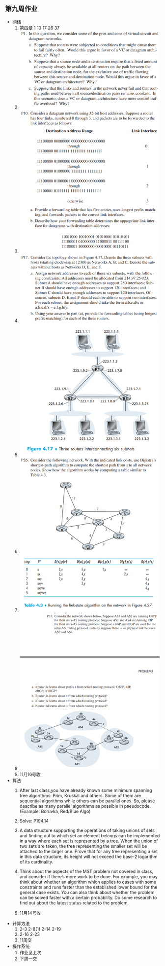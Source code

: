 ## 第九周作业
+ 网络
  1. 第四章 1 10 17 26 37
  2. ![](https://github.com/HUST-ACM1501/Homework/blob/master/picture/Network_4.1.png?raw=true)
  3. ![](https://github.com/HUST-ACM1501/Homework/blob/master/picture/Network_4.10.png?raw=true)
  4. ![](https://github.com/HUST-ACM1501/Homework/blob/master/picture/Network_4.17.png?raw=true)
  5. ![](https://github.com/HUST-ACM1501/Homework/blob/master/picture/Network_Figure_4.17.png?raw=true)
  6. ![](https://github.com/HUST-ACM1501/Homework/blob/master/picture/Network_4.26.png?raw=true)
  7. ![](https://github.com/HUST-ACM1501/Homework/blob/master/picture/Network_Table_4.3.png?raw=true)
  8. ![](https://github.com/HUST-ACM1501/Homework/blob/master/picture/Network_4.37.png?raw=true)
  9. 11月16号收
+ 算法
  1. After last class,you have already known some minimum spanning tree algorithms: Prim, Kruskal and others. Some of them are sequential algorithms while others can be parallel ones. So, please describe as many parallel algorithms as possible in pseudocode.(Example: Boruvka, Red/Blue Algo)

  2. Solve: P194.14

  3. A data structure supporting the operations of taking unions of sets and finding out to which set an element belongs can be implemented in a way where each set is represented by a tree. When the union of two sets are taken, the tree representing the smaller set will be attached to the larger one. Prove that for any tree representing a set in this data structure, its height will not exceed the base-2 logarithm of its cardinality.
  4.	Think about the aspects of the MST problem not covered in class, and consider if there’s more work to be done. For example, you may think about whether an algorithm which applies to cases with some constraints and runs faster than the established lower bound for the general case exists. You can also think about whether the problem can be solved faster with a certain probability. Do some research to find out about the latest status related to the problem.
  5. 11月14号收
+ 计算方法
  1. 2-3 2-8(1) 2-14 2-19 
  2. 2-16 2-23
  3. 11周交
+ 操作系统
  1. 作业见上次
  2. 下周一交